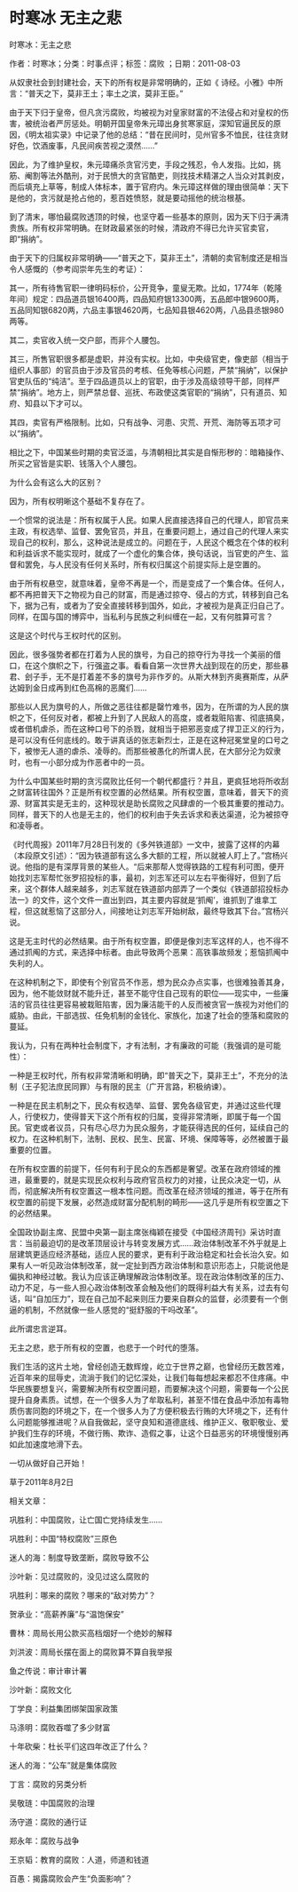 # 时寒冰  无主之悲    
    
时寒冰：无主之悲    
作者：时寒冰；分类：时事点评；标签：腐败 ；日期：2011-08-03    
从奴隶社会到封建社会，天下的所有权是非常明确的，正如《 诗经。小雅》中所言：“普天之下，莫非王土；率土之滨，莫非王臣。”    
由于天下归于皇帝，但凡贪污腐败，均被视为对皇家财富的不法侵占和对皇权的伤害，被统治者严厉惩处。明朝开国皇帝朱元璋出身贫寒家庭，深知官逼民反的原因，《明太祖实录》中记录了他的总结：“昔在民间时，见州官多不恤民，往往贪财好色，饮酒废事，凡民间疾苦视之漠然……”    
因此，为了维护皇权，朱元璋痛杀贪官污吏，手段之残忍，令人发指。比如，挑筋、阉割等法外酷刑，对于民愤大的贪官酷吏，则找技术精湛之人当众对其剥皮，而后填充上草等，制成人体标本，置于官府内。朱元璋这样做的理由很简单：天下是他的，贪污就是抢占他的，惹百姓愤怒，就是要动摇他的统治根基。    
到了清末，哪怕最腐败透顶的时候，也坚守着一些基本的原则，因为天下归于满清贵族。所有权非常明确。在财政最紧张的时候，清政府不得已允许买官卖官，即“捐纳”。    
由于天下的归属权非常明确——“普天之下，莫非王土”，清朝的卖官制度还是相当令人感慨的（参考阎崇年先生的考证）：    
其一，所有待售官职一律明码标价，公开竞争，童叟无欺。比如，1774年（乾隆年间）规定：四品道员银16400两，四品知府银13300两，五品郎中银9600两，五品同知银6820两，六品主事银4620两，七品知县银4620两，八品县丞银980两等。    
其二，卖官收入统一交户部，而非个人腰包。    
其三，所售官职很多都是虚职，并没有实权。比如，中央级官吏，像吏部（相当于组织人事部）的官员由于涉及官员的考核、任免等核心问题，严禁“捐纳”，以保护官吏队伍的“纯洁”。至于四品道员以上的官职，由于涉及高级领导干部，同样严禁“捐纳”。地方上，则严禁总督、巡抚、布政使这类官职的“捐纳”，只有道员、知府、知县以下才可以。    
其四，卖官有严格限制。比如，只有战争、河患、灾荒、开荒、海防等五项才可以“捐纳”。    
相比之下，中国某些时期的卖官泛滥，与清朝相比其实是自惭形秽的：暗箱操作、所买之官皆是实职、钱落入个人腰包。    
为什么会有这么大的区别？    
因为，所有权明晰这个基础不复存在了。    
一个惯常的说法是：所有权属于人民。如果人民直接选择自己的代理人，即官员来主政，有权选举、监督、罢免官员，并且，在重要问题上，通过自己的代理人来实现自己的权利，那么，这种说法是成立的。问题在于，人民这个概念在个体的权利和利益诉求不能实现时，就成了一个虚化的集合体，换句话说，当官吏的产生、监督和罢免，与人民没有任何关系时，所有权归属这个前提实际上是空置的。    
由于所有权悬空，就意味着，皇帝不再是一个，而是变成了一个集合体。任何人，都不再把普天下之物视为自己的财富，而是通过掠夺、侵占的方式，转移到自己名下，据为己有，或者为了安全直接转移到国外，如此，才被视为是真正归自己了。同样，在国与国的博弈中，当私利与民族之利纠缠在一起，又有何胜算可言？    
这是这个时代与王权时代的区别。    
因此，很多强势者都在打着为人民的旗号，为自己的掠夺行为寻找一个美丽的借口，在这个旗帜之下，行强盗之事。看看自第一次世界大战到现在的历史，那些暴君、刽子手，无不是打着差不多的旗号为非作歹的。从斯大林到齐奥赛斯库，从萨达姆到金日成再到红色高棉的恶魔们……    
那些以人民为旗号的人，所做之恶往往都是罄竹难书，因为，在所谓的为人民的旗帜之下，任何反对者，都被上升到了人民敌人的高度，或者栽赃陷害、彻底搞臭，或者借机虐杀，而在这种口号下的杀戮，就相当于把邪恶变成了捍卫正义的行为，是可以没有任何底线的。敢于讲真话的张志新烈士，正是在这种冠冕堂皇的口号之下，被惨无人道的虐杀、凌辱的。而那些被愚化的所谓人民，在大部分沦为奴隶时，也有一小部分成为作恶者中的一员。    
为什么中国某些时期的贪污腐败比任何一个朝代都盛行？并且，更疯狂地将所收刮之财富转往国外？正是所有权空置的必然结果。所有权空置，意味着，普天下的资源、财富其实是无主的，这种现状是助长腐败之风肆虐的一个极其重要的推动力。同样，普天下的人也是无主的，他们的权利由于失去诉求和表达渠道，沦为被掠夺和凌辱者。    
《时代周报》2011年7月28日刊发的《多舛铁道部》一文中，披露了这样的内幕（本段原文引述）：“因为铁道部有这么多大额的工程，所以就被人盯上了。”宫杨兴说。他指的是有深厚背景的某些人。“后来那帮人觉得铁路的工程有利可图，便开始找刘志军帮忙张罗招投标的事，最初，刘志军还可以左右平衡得好，但到了后来，这个群体人越来越多，刘志军就在铁道部内部弄了一个类似《铁道部招投标办法一》的文件，这个文件一直出到四，其主要内容就是‘抓阄’，谁抓到了谁拿工程，但这就惹恼了这部分人，间接地让刘志军开始树敌，最终导致其下台。”宫杨兴说。    
这是无主时代的必然结果。由于所有权空置，即便是像刘志军这样的人，也不得不通过抓阄的方式，来选择中标者。由此导致两个恶果：高铁事故频发；惹恼抓阄中失利的人。    
在这种机制之下，即使有个别官员不作恶，想为民众办点实事，也很难独善其身，因为，他不能敛财就不能升迁，甚至不能守住自己现有的职位——现实中，一些廉洁的官员往往更容易被栽赃陷害，因为廉洁能干的人反而被贪官一族视为对他们的威胁。由此，干部选拔、任免机制的金钱化、家族化，加速了社会的堕落和腐败的蔓延。    
我认为，只有在两种社会制度下，才有法制，才有廉政的可能（我强调的是可能性）：    
一种是王权时代，所有权非常清晰和明确，即“普天之下，莫非王土”，不充分的法制（王子犯法庶民同罪）与有限的民主（广开言路，积极纳谏）。    
一种是在民主机制之下，民众有权选举、监督、罢免各级官吏，并通过这些代理人，行使权力，使得普天下这个所有权的归属，变得非常清晰，即属于每一个国民。官吏或者议员，只有尽心尽力为民众服务，才能获得选民的任何，延续自己的权力。在这种机制下，法制、民权、民生、民富、环境、保障等等，必然被置于最重要的位置。    
在所有权空置的前提下，任何有利于民众的东西都是奢望。改革在政府领域的推进，最重要的，就是实现民众权利与政府官员权力的对接，让民众决定一切，从而，彻底解决所有权空置这一根本性问题。而改革在经济领域的推进，等于在所有权空置的前提下发展，必然造成财富分配机制的畸形——这几乎是所有权空置之下的必然结果。    
全国政协副主席、民盟中央第一副主席张梅颖在接受《中国经济周刊》采访时直言：当前最迫切的是改革顶层设计与转变发展方式……政治体制改革不外乎就是上层建筑更适应经济基础，适应人民的要求，更有利于政治稳定和社会长治久安。如果有人一听见政治体制改革，就一定扯到西方政治体制和意识形态上，只能说他是偏执和神经过敏。我认为应该正确理解政治体制改革。现在政治体制改革的压力、动力不足，与一些人担心政治体制改革会触及他们的既得利益大有关系，过去有句话，叫“自加压力”，现在自己加不起来则压力要来自群众的监督，必须要有一个倒逼的机制，不然就像一些人感觉的“挺舒服的干吗改革”。    
此所谓忠言逆耳。    
无主之悲，悲于所有权的空置，也悲于一个时代的堕落。    
我们生活的这片土地，曾经创造无数辉煌，屹立于世界之巅，也曾经历无数苦难，近百年来的屈辱史，流淌于我们的记忆深处，让我们每每想起来都忍不住疼痛。中华民族要想复兴，需要解决所有权空置问题，而要解决这个问题，需要每一个公民提升自身素质。试想，在一个很多人为了牟取私利，甚至不惜在食品中添加有毒物质伤害同胞的环境之下，在一个很多人为了方便积极去行贿的大环境之下，还有什么问题能够推进呢？从自我做起，坚守良知和道德底线、维护正义、敬职敬业、爱护我们生存的环境，不做行贿、欺诈、造假之事，让这个日益恶劣的环境慢慢别再如此加速度地滑下去。    
一切从做好自己开始！    
草于2011年8月2日    
    
相关文章：    
巩胜利：中国腐败，让亡国亡党持续发生……    
巩胜利：中国“特权腐败”三原色    
迷人的海：制度导致垄断，腐败导致不公    
沙叶新：见过腐败的，没见过这么腐败的    
巩胜利：哪来的腐败？哪来的“敌对势力”？    
贺承业：“高薪养廉”与“温饱保安”    
曹林：周局长用公款买高档烟好一个绝妙的解释    
刘洪波：周局长摆在面上的腐败算不算自我举报    
鱼之传说：审计审计署    
沙叶新：腐败文化    
丁学良：利益集团绑架国家政策    
马涤明：腐败吞噬了多少财富    
十年砍柴：杜长平们这四年改正了什么？    
迷人的海：“公车”就是集体腐败    
丁言：腐败的另类分析    
吴敬琏：中国腐败的治理    
汤守道：腐败的通行证    
郑永年：腐败与战争    
王京韬：教育的腐败：人道，师道和钱道    
百愚：揭露腐败会产生“负面影响”？